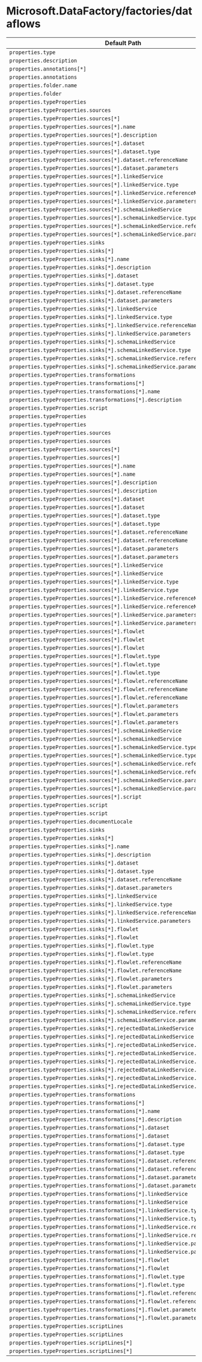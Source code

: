 # Microsoft.DataFactory/factories/dataflows

| Default Path | Alias |
|---|---|
| `properties.type` | `Microsoft.DataFactory/factories/dataflows/type` |
| `properties.description` | `Microsoft.DataFactory/factories/dataflows/description` |
| `properties.annotations[*]` | `Microsoft.DataFactory/factories/dataflows/annotations[*]` |
| `properties.annotations` | `Microsoft.DataFactory/factories/dataflows/annotations` |
| `properties.folder.name` | `Microsoft.DataFactory/factories/dataflows/folder.name` |
| `properties.folder` | `Microsoft.DataFactory/factories/dataflows/folder` |
| `properties.typeProperties` | `Microsoft.DataFactory/factories/dataflows/MappingDataFlow.typeProperties` |
| `properties.typeProperties.sources` | `Microsoft.DataFactory/factories/dataflows/MappingDataFlow.typeProperties.sources` |
| `properties.typeProperties.sources[*]` | `Microsoft.DataFactory/factories/dataflows/MappingDataFlow.typeProperties.sources[*]` |
| `properties.typeProperties.sources[*].name` | `Microsoft.DataFactory/factories/dataflows/MappingDataFlow.typeProperties.sources[*].name` |
| `properties.typeProperties.sources[*].description` | `Microsoft.DataFactory/factories/dataflows/MappingDataFlow.typeProperties.sources[*].description` |
| `properties.typeProperties.sources[*].dataset` | `Microsoft.DataFactory/factories/dataflows/MappingDataFlow.typeProperties.sources[*].dataset` |
| `properties.typeProperties.sources[*].dataset.type` | `Microsoft.DataFactory/factories/dataflows/MappingDataFlow.typeProperties.sources[*].dataset.type` |
| `properties.typeProperties.sources[*].dataset.referenceName` | `Microsoft.DataFactory/factories/dataflows/MappingDataFlow.typeProperties.sources[*].dataset.referenceName` |
| `properties.typeProperties.sources[*].dataset.parameters` | `Microsoft.DataFactory/factories/dataflows/MappingDataFlow.typeProperties.sources[*].dataset.parameters` |
| `properties.typeProperties.sources[*].linkedService` | `Microsoft.DataFactory/factories/dataflows/MappingDataFlow.typeProperties.sources[*].linkedService` |
| `properties.typeProperties.sources[*].linkedService.type` | `Microsoft.DataFactory/factories/dataflows/MappingDataFlow.typeProperties.sources[*].linkedService.type` |
| `properties.typeProperties.sources[*].linkedService.referenceName` | `Microsoft.DataFactory/factories/dataflows/MappingDataFlow.typeProperties.sources[*].linkedService.referenceName` |
| `properties.typeProperties.sources[*].linkedService.parameters` | `Microsoft.DataFactory/factories/dataflows/MappingDataFlow.typeProperties.sources[*].linkedService.parameters` |
| `properties.typeProperties.sources[*].schemaLinkedService` | `Microsoft.DataFactory/factories/dataflows/MappingDataFlow.typeProperties.sources[*].schemaLinkedService` |
| `properties.typeProperties.sources[*].schemaLinkedService.type` | `Microsoft.DataFactory/factories/dataflows/MappingDataFlow.typeProperties.sources[*].schemaLinkedService.type` |
| `properties.typeProperties.sources[*].schemaLinkedService.referenceName` | `Microsoft.DataFactory/factories/dataflows/MappingDataFlow.typeProperties.sources[*].schemaLinkedService.referenceName` |
| `properties.typeProperties.sources[*].schemaLinkedService.parameters` | `Microsoft.DataFactory/factories/dataflows/MappingDataFlow.typeProperties.sources[*].schemaLinkedService.parameters` |
| `properties.typeProperties.sinks` | `Microsoft.DataFactory/factories/dataflows/MappingDataFlow.typeProperties.sinks` |
| `properties.typeProperties.sinks[*]` | `Microsoft.DataFactory/factories/dataflows/MappingDataFlow.typeProperties.sinks[*]` |
| `properties.typeProperties.sinks[*].name` | `Microsoft.DataFactory/factories/dataflows/MappingDataFlow.typeProperties.sinks[*].name` |
| `properties.typeProperties.sinks[*].description` | `Microsoft.DataFactory/factories/dataflows/MappingDataFlow.typeProperties.sinks[*].description` |
| `properties.typeProperties.sinks[*].dataset` | `Microsoft.DataFactory/factories/dataflows/MappingDataFlow.typeProperties.sinks[*].dataset` |
| `properties.typeProperties.sinks[*].dataset.type` | `Microsoft.DataFactory/factories/dataflows/MappingDataFlow.typeProperties.sinks[*].dataset.type` |
| `properties.typeProperties.sinks[*].dataset.referenceName` | `Microsoft.DataFactory/factories/dataflows/MappingDataFlow.typeProperties.sinks[*].dataset.referenceName` |
| `properties.typeProperties.sinks[*].dataset.parameters` | `Microsoft.DataFactory/factories/dataflows/MappingDataFlow.typeProperties.sinks[*].dataset.parameters` |
| `properties.typeProperties.sinks[*].linkedService` | `Microsoft.DataFactory/factories/dataflows/MappingDataFlow.typeProperties.sinks[*].linkedService` |
| `properties.typeProperties.sinks[*].linkedService.type` | `Microsoft.DataFactory/factories/dataflows/MappingDataFlow.typeProperties.sinks[*].linkedService.type` |
| `properties.typeProperties.sinks[*].linkedService.referenceName` | `Microsoft.DataFactory/factories/dataflows/MappingDataFlow.typeProperties.sinks[*].linkedService.referenceName` |
| `properties.typeProperties.sinks[*].linkedService.parameters` | `Microsoft.DataFactory/factories/dataflows/MappingDataFlow.typeProperties.sinks[*].linkedService.parameters` |
| `properties.typeProperties.sinks[*].schemaLinkedService` | `Microsoft.DataFactory/factories/dataflows/MappingDataFlow.typeProperties.sinks[*].schemaLinkedService` |
| `properties.typeProperties.sinks[*].schemaLinkedService.type` | `Microsoft.DataFactory/factories/dataflows/MappingDataFlow.typeProperties.sinks[*].schemaLinkedService.type` |
| `properties.typeProperties.sinks[*].schemaLinkedService.referenceName` | `Microsoft.DataFactory/factories/dataflows/MappingDataFlow.typeProperties.sinks[*].schemaLinkedService.referenceName` |
| `properties.typeProperties.sinks[*].schemaLinkedService.parameters` | `Microsoft.DataFactory/factories/dataflows/MappingDataFlow.typeProperties.sinks[*].schemaLinkedService.parameters` |
| `properties.typeProperties.transformations` | `Microsoft.DataFactory/factories/dataflows/MappingDataFlow.typeProperties.transformations` |
| `properties.typeProperties.transformations[*]` | `Microsoft.DataFactory/factories/dataflows/MappingDataFlow.typeProperties.transformations[*]` |
| `properties.typeProperties.transformations[*].name` | `Microsoft.DataFactory/factories/dataflows/MappingDataFlow.typeProperties.transformations[*].name` |
| `properties.typeProperties.transformations[*].description` | `Microsoft.DataFactory/factories/dataflows/MappingDataFlow.typeProperties.transformations[*].description` |
| `properties.typeProperties.script` | `Microsoft.DataFactory/factories/dataflows/MappingDataFlow.typeProperties.script` |
| `properties.typeProperties` | `Microsoft.DataFactory/factories/dataflows/WranglingDataFlow.typeProperties` |
| `properties.typeProperties` | `Microsoft.DataFactory/factories/dataflows/Flowlet.typeProperties` |
| `properties.typeProperties.sources` | `Microsoft.DataFactory/factories/dataflows/WranglingDataFlow.typeProperties.sources` |
| `properties.typeProperties.sources` | `Microsoft.DataFactory/factories/dataflows/Flowlet.typeProperties.sources` |
| `properties.typeProperties.sources[*]` | `Microsoft.DataFactory/factories/dataflows/WranglingDataFlow.typeProperties.sources[*]` |
| `properties.typeProperties.sources[*]` | `Microsoft.DataFactory/factories/dataflows/Flowlet.typeProperties.sources[*]` |
| `properties.typeProperties.sources[*].name` | `Microsoft.DataFactory/factories/dataflows/WranglingDataFlow.typeProperties.sources[*].name` |
| `properties.typeProperties.sources[*].name` | `Microsoft.DataFactory/factories/dataflows/Flowlet.typeProperties.sources[*].name` |
| `properties.typeProperties.sources[*].description` | `Microsoft.DataFactory/factories/dataflows/WranglingDataFlow.typeProperties.sources[*].description` |
| `properties.typeProperties.sources[*].description` | `Microsoft.DataFactory/factories/dataflows/Flowlet.typeProperties.sources[*].description` |
| `properties.typeProperties.sources[*].dataset` | `Microsoft.DataFactory/factories/dataflows/WranglingDataFlow.typeProperties.sources[*].dataset` |
| `properties.typeProperties.sources[*].dataset` | `Microsoft.DataFactory/factories/dataflows/Flowlet.typeProperties.sources[*].dataset` |
| `properties.typeProperties.sources[*].dataset.type` | `Microsoft.DataFactory/factories/dataflows/WranglingDataFlow.typeProperties.sources[*].dataset.type` |
| `properties.typeProperties.sources[*].dataset.type` | `Microsoft.DataFactory/factories/dataflows/Flowlet.typeProperties.sources[*].dataset.type` |
| `properties.typeProperties.sources[*].dataset.referenceName` | `Microsoft.DataFactory/factories/dataflows/WranglingDataFlow.typeProperties.sources[*].dataset.referenceName` |
| `properties.typeProperties.sources[*].dataset.referenceName` | `Microsoft.DataFactory/factories/dataflows/Flowlet.typeProperties.sources[*].dataset.referenceName` |
| `properties.typeProperties.sources[*].dataset.parameters` | `Microsoft.DataFactory/factories/dataflows/WranglingDataFlow.typeProperties.sources[*].dataset.parameters` |
| `properties.typeProperties.sources[*].dataset.parameters` | `Microsoft.DataFactory/factories/dataflows/Flowlet.typeProperties.sources[*].dataset.parameters` |
| `properties.typeProperties.sources[*].linkedService` | `Microsoft.DataFactory/factories/dataflows/WranglingDataFlow.typeProperties.sources[*].linkedService` |
| `properties.typeProperties.sources[*].linkedService` | `Microsoft.DataFactory/factories/dataflows/Flowlet.typeProperties.sources[*].linkedService` |
| `properties.typeProperties.sources[*].linkedService.type` | `Microsoft.DataFactory/factories/dataflows/WranglingDataFlow.typeProperties.sources[*].linkedService.type` |
| `properties.typeProperties.sources[*].linkedService.type` | `Microsoft.DataFactory/factories/dataflows/Flowlet.typeProperties.sources[*].linkedService.type` |
| `properties.typeProperties.sources[*].linkedService.referenceName` | `Microsoft.DataFactory/factories/dataflows/WranglingDataFlow.typeProperties.sources[*].linkedService.referenceName` |
| `properties.typeProperties.sources[*].linkedService.referenceName` | `Microsoft.DataFactory/factories/dataflows/Flowlet.typeProperties.sources[*].linkedService.referenceName` |
| `properties.typeProperties.sources[*].linkedService.parameters` | `Microsoft.DataFactory/factories/dataflows/WranglingDataFlow.typeProperties.sources[*].linkedService.parameters` |
| `properties.typeProperties.sources[*].linkedService.parameters` | `Microsoft.DataFactory/factories/dataflows/Flowlet.typeProperties.sources[*].linkedService.parameters` |
| `properties.typeProperties.sources[*].flowlet` | `Microsoft.DataFactory/factories/dataflows/WranglingDataFlow.typeProperties.sources[*].flowlet` |
| `properties.typeProperties.sources[*].flowlet` | `Microsoft.DataFactory/factories/dataflows/Flowlet.typeProperties.sources[*].flowlet` |
| `properties.typeProperties.sources[*].flowlet` | `Microsoft.DataFactory/factories/dataflows/MappingDataFlow.typeProperties.sources[*].flowlet` |
| `properties.typeProperties.sources[*].flowlet.type` | `Microsoft.DataFactory/factories/dataflows/WranglingDataFlow.typeProperties.sources[*].flowlet.type` |
| `properties.typeProperties.sources[*].flowlet.type` | `Microsoft.DataFactory/factories/dataflows/Flowlet.typeProperties.sources[*].flowlet.type` |
| `properties.typeProperties.sources[*].flowlet.type` | `Microsoft.DataFactory/factories/dataflows/MappingDataFlow.typeProperties.sources[*].flowlet.type` |
| `properties.typeProperties.sources[*].flowlet.referenceName` | `Microsoft.DataFactory/factories/dataflows/WranglingDataFlow.typeProperties.sources[*].flowlet.referenceName` |
| `properties.typeProperties.sources[*].flowlet.referenceName` | `Microsoft.DataFactory/factories/dataflows/Flowlet.typeProperties.sources[*].flowlet.referenceName` |
| `properties.typeProperties.sources[*].flowlet.referenceName` | `Microsoft.DataFactory/factories/dataflows/MappingDataFlow.typeProperties.sources[*].flowlet.referenceName` |
| `properties.typeProperties.sources[*].flowlet.parameters` | `Microsoft.DataFactory/factories/dataflows/WranglingDataFlow.typeProperties.sources[*].flowlet.parameters` |
| `properties.typeProperties.sources[*].flowlet.parameters` | `Microsoft.DataFactory/factories/dataflows/Flowlet.typeProperties.sources[*].flowlet.parameters` |
| `properties.typeProperties.sources[*].flowlet.parameters` | `Microsoft.DataFactory/factories/dataflows/MappingDataFlow.typeProperties.sources[*].flowlet.parameters` |
| `properties.typeProperties.sources[*].schemaLinkedService` | `Microsoft.DataFactory/factories/dataflows/WranglingDataFlow.typeProperties.sources[*].schemaLinkedService` |
| `properties.typeProperties.sources[*].schemaLinkedService` | `Microsoft.DataFactory/factories/dataflows/Flowlet.typeProperties.sources[*].schemaLinkedService` |
| `properties.typeProperties.sources[*].schemaLinkedService.type` | `Microsoft.DataFactory/factories/dataflows/WranglingDataFlow.typeProperties.sources[*].schemaLinkedService.type` |
| `properties.typeProperties.sources[*].schemaLinkedService.type` | `Microsoft.DataFactory/factories/dataflows/Flowlet.typeProperties.sources[*].schemaLinkedService.type` |
| `properties.typeProperties.sources[*].schemaLinkedService.referenceName` | `Microsoft.DataFactory/factories/dataflows/WranglingDataFlow.typeProperties.sources[*].schemaLinkedService.referenceName` |
| `properties.typeProperties.sources[*].schemaLinkedService.referenceName` | `Microsoft.DataFactory/factories/dataflows/Flowlet.typeProperties.sources[*].schemaLinkedService.referenceName` |
| `properties.typeProperties.sources[*].schemaLinkedService.parameters` | `Microsoft.DataFactory/factories/dataflows/WranglingDataFlow.typeProperties.sources[*].schemaLinkedService.parameters` |
| `properties.typeProperties.sources[*].schemaLinkedService.parameters` | `Microsoft.DataFactory/factories/dataflows/Flowlet.typeProperties.sources[*].schemaLinkedService.parameters` |
| `properties.typeProperties.sources[*].script` | `Microsoft.DataFactory/factories/dataflows/WranglingDataFlow.typeProperties.sources[*].script` |
| `properties.typeProperties.script` | `Microsoft.DataFactory/factories/dataflows/WranglingDataFlow.typeProperties.script` |
| `properties.typeProperties.script` | `Microsoft.DataFactory/factories/dataflows/Flowlet.typeProperties.script` |
| `properties.typeProperties.documentLocale` | `Microsoft.DataFactory/factories/dataflows/WranglingDataFlow.typeProperties.documentLocale` |
| `properties.typeProperties.sinks` | `Microsoft.DataFactory/factories/dataflows/Flowlet.typeProperties.sinks` |
| `properties.typeProperties.sinks[*]` | `Microsoft.DataFactory/factories/dataflows/Flowlet.typeProperties.sinks[*]` |
| `properties.typeProperties.sinks[*].name` | `Microsoft.DataFactory/factories/dataflows/Flowlet.typeProperties.sinks[*].name` |
| `properties.typeProperties.sinks[*].description` | `Microsoft.DataFactory/factories/dataflows/Flowlet.typeProperties.sinks[*].description` |
| `properties.typeProperties.sinks[*].dataset` | `Microsoft.DataFactory/factories/dataflows/Flowlet.typeProperties.sinks[*].dataset` |
| `properties.typeProperties.sinks[*].dataset.type` | `Microsoft.DataFactory/factories/dataflows/Flowlet.typeProperties.sinks[*].dataset.type` |
| `properties.typeProperties.sinks[*].dataset.referenceName` | `Microsoft.DataFactory/factories/dataflows/Flowlet.typeProperties.sinks[*].dataset.referenceName` |
| `properties.typeProperties.sinks[*].dataset.parameters` | `Microsoft.DataFactory/factories/dataflows/Flowlet.typeProperties.sinks[*].dataset.parameters` |
| `properties.typeProperties.sinks[*].linkedService` | `Microsoft.DataFactory/factories/dataflows/Flowlet.typeProperties.sinks[*].linkedService` |
| `properties.typeProperties.sinks[*].linkedService.type` | `Microsoft.DataFactory/factories/dataflows/Flowlet.typeProperties.sinks[*].linkedService.type` |
| `properties.typeProperties.sinks[*].linkedService.referenceName` | `Microsoft.DataFactory/factories/dataflows/Flowlet.typeProperties.sinks[*].linkedService.referenceName` |
| `properties.typeProperties.sinks[*].linkedService.parameters` | `Microsoft.DataFactory/factories/dataflows/Flowlet.typeProperties.sinks[*].linkedService.parameters` |
| `properties.typeProperties.sinks[*].flowlet` | `Microsoft.DataFactory/factories/dataflows/Flowlet.typeProperties.sinks[*].flowlet` |
| `properties.typeProperties.sinks[*].flowlet` | `Microsoft.DataFactory/factories/dataflows/MappingDataFlow.typeProperties.sinks[*].flowlet` |
| `properties.typeProperties.sinks[*].flowlet.type` | `Microsoft.DataFactory/factories/dataflows/Flowlet.typeProperties.sinks[*].flowlet.type` |
| `properties.typeProperties.sinks[*].flowlet.type` | `Microsoft.DataFactory/factories/dataflows/MappingDataFlow.typeProperties.sinks[*].flowlet.type` |
| `properties.typeProperties.sinks[*].flowlet.referenceName` | `Microsoft.DataFactory/factories/dataflows/Flowlet.typeProperties.sinks[*].flowlet.referenceName` |
| `properties.typeProperties.sinks[*].flowlet.referenceName` | `Microsoft.DataFactory/factories/dataflows/MappingDataFlow.typeProperties.sinks[*].flowlet.referenceName` |
| `properties.typeProperties.sinks[*].flowlet.parameters` | `Microsoft.DataFactory/factories/dataflows/Flowlet.typeProperties.sinks[*].flowlet.parameters` |
| `properties.typeProperties.sinks[*].flowlet.parameters` | `Microsoft.DataFactory/factories/dataflows/MappingDataFlow.typeProperties.sinks[*].flowlet.parameters` |
| `properties.typeProperties.sinks[*].schemaLinkedService` | `Microsoft.DataFactory/factories/dataflows/Flowlet.typeProperties.sinks[*].schemaLinkedService` |
| `properties.typeProperties.sinks[*].schemaLinkedService.type` | `Microsoft.DataFactory/factories/dataflows/Flowlet.typeProperties.sinks[*].schemaLinkedService.type` |
| `properties.typeProperties.sinks[*].schemaLinkedService.referenceName` | `Microsoft.DataFactory/factories/dataflows/Flowlet.typeProperties.sinks[*].schemaLinkedService.referenceName` |
| `properties.typeProperties.sinks[*].schemaLinkedService.parameters` | `Microsoft.DataFactory/factories/dataflows/Flowlet.typeProperties.sinks[*].schemaLinkedService.parameters` |
| `properties.typeProperties.sinks[*].rejectedDataLinkedService` | `Microsoft.DataFactory/factories/dataflows/Flowlet.typeProperties.sinks[*].rejectedDataLinkedService` |
| `properties.typeProperties.sinks[*].rejectedDataLinkedService` | `Microsoft.DataFactory/factories/dataflows/MappingDataFlow.typeProperties.sinks[*].rejectedDataLinkedService` |
| `properties.typeProperties.sinks[*].rejectedDataLinkedService.type` | `Microsoft.DataFactory/factories/dataflows/Flowlet.typeProperties.sinks[*].rejectedDataLinkedService.type` |
| `properties.typeProperties.sinks[*].rejectedDataLinkedService.type` | `Microsoft.DataFactory/factories/dataflows/MappingDataFlow.typeProperties.sinks[*].rejectedDataLinkedService.type` |
| `properties.typeProperties.sinks[*].rejectedDataLinkedService.referenceName` | `Microsoft.DataFactory/factories/dataflows/Flowlet.typeProperties.sinks[*].rejectedDataLinkedService.referenceName` |
| `properties.typeProperties.sinks[*].rejectedDataLinkedService.referenceName` | `Microsoft.DataFactory/factories/dataflows/MappingDataFlow.typeProperties.sinks[*].rejectedDataLinkedService.referenceName` |
| `properties.typeProperties.sinks[*].rejectedDataLinkedService.parameters` | `Microsoft.DataFactory/factories/dataflows/Flowlet.typeProperties.sinks[*].rejectedDataLinkedService.parameters` |
| `properties.typeProperties.sinks[*].rejectedDataLinkedService.parameters` | `Microsoft.DataFactory/factories/dataflows/MappingDataFlow.typeProperties.sinks[*].rejectedDataLinkedService.parameters` |
| `properties.typeProperties.transformations` | `Microsoft.DataFactory/factories/dataflows/Flowlet.typeProperties.transformations` |
| `properties.typeProperties.transformations[*]` | `Microsoft.DataFactory/factories/dataflows/Flowlet.typeProperties.transformations[*]` |
| `properties.typeProperties.transformations[*].name` | `Microsoft.DataFactory/factories/dataflows/Flowlet.typeProperties.transformations[*].name` |
| `properties.typeProperties.transformations[*].description` | `Microsoft.DataFactory/factories/dataflows/Flowlet.typeProperties.transformations[*].description` |
| `properties.typeProperties.transformations[*].dataset` | `Microsoft.DataFactory/factories/dataflows/Flowlet.typeProperties.transformations[*].dataset` |
| `properties.typeProperties.transformations[*].dataset` | `Microsoft.DataFactory/factories/dataflows/MappingDataFlow.typeProperties.transformations[*].dataset` |
| `properties.typeProperties.transformations[*].dataset.type` | `Microsoft.DataFactory/factories/dataflows/Flowlet.typeProperties.transformations[*].dataset.type` |
| `properties.typeProperties.transformations[*].dataset.type` | `Microsoft.DataFactory/factories/dataflows/MappingDataFlow.typeProperties.transformations[*].dataset.type` |
| `properties.typeProperties.transformations[*].dataset.referenceName` | `Microsoft.DataFactory/factories/dataflows/Flowlet.typeProperties.transformations[*].dataset.referenceName` |
| `properties.typeProperties.transformations[*].dataset.referenceName` | `Microsoft.DataFactory/factories/dataflows/MappingDataFlow.typeProperties.transformations[*].dataset.referenceName` |
| `properties.typeProperties.transformations[*].dataset.parameters` | `Microsoft.DataFactory/factories/dataflows/Flowlet.typeProperties.transformations[*].dataset.parameters` |
| `properties.typeProperties.transformations[*].dataset.parameters` | `Microsoft.DataFactory/factories/dataflows/MappingDataFlow.typeProperties.transformations[*].dataset.parameters` |
| `properties.typeProperties.transformations[*].linkedService` | `Microsoft.DataFactory/factories/dataflows/Flowlet.typeProperties.transformations[*].linkedService` |
| `properties.typeProperties.transformations[*].linkedService` | `Microsoft.DataFactory/factories/dataflows/MappingDataFlow.typeProperties.transformations[*].linkedService` |
| `properties.typeProperties.transformations[*].linkedService.type` | `Microsoft.DataFactory/factories/dataflows/Flowlet.typeProperties.transformations[*].linkedService.type` |
| `properties.typeProperties.transformations[*].linkedService.type` | `Microsoft.DataFactory/factories/dataflows/MappingDataFlow.typeProperties.transformations[*].linkedService.type` |
| `properties.typeProperties.transformations[*].linkedService.referenceName` | `Microsoft.DataFactory/factories/dataflows/Flowlet.typeProperties.transformations[*].linkedService.referenceName` |
| `properties.typeProperties.transformations[*].linkedService.referenceName` | `Microsoft.DataFactory/factories/dataflows/MappingDataFlow.typeProperties.transformations[*].linkedService.referenceName` |
| `properties.typeProperties.transformations[*].linkedService.parameters` | `Microsoft.DataFactory/factories/dataflows/Flowlet.typeProperties.transformations[*].linkedService.parameters` |
| `properties.typeProperties.transformations[*].linkedService.parameters` | `Microsoft.DataFactory/factories/dataflows/MappingDataFlow.typeProperties.transformations[*].linkedService.parameters` |
| `properties.typeProperties.transformations[*].flowlet` | `Microsoft.DataFactory/factories/dataflows/Flowlet.typeProperties.transformations[*].flowlet` |
| `properties.typeProperties.transformations[*].flowlet` | `Microsoft.DataFactory/factories/dataflows/MappingDataFlow.typeProperties.transformations[*].flowlet` |
| `properties.typeProperties.transformations[*].flowlet.type` | `Microsoft.DataFactory/factories/dataflows/Flowlet.typeProperties.transformations[*].flowlet.type` |
| `properties.typeProperties.transformations[*].flowlet.type` | `Microsoft.DataFactory/factories/dataflows/MappingDataFlow.typeProperties.transformations[*].flowlet.type` |
| `properties.typeProperties.transformations[*].flowlet.referenceName` | `Microsoft.DataFactory/factories/dataflows/Flowlet.typeProperties.transformations[*].flowlet.referenceName` |
| `properties.typeProperties.transformations[*].flowlet.referenceName` | `Microsoft.DataFactory/factories/dataflows/MappingDataFlow.typeProperties.transformations[*].flowlet.referenceName` |
| `properties.typeProperties.transformations[*].flowlet.parameters` | `Microsoft.DataFactory/factories/dataflows/Flowlet.typeProperties.transformations[*].flowlet.parameters` |
| `properties.typeProperties.transformations[*].flowlet.parameters` | `Microsoft.DataFactory/factories/dataflows/MappingDataFlow.typeProperties.transformations[*].flowlet.parameters` |
| `properties.typeProperties.scriptLines` | `Microsoft.DataFactory/factories/dataflows/Flowlet.typeProperties.scriptLines` |
| `properties.typeProperties.scriptLines` | `Microsoft.DataFactory/factories/dataflows/MappingDataFlow.typeProperties.scriptLines` |
| `properties.typeProperties.scriptLines[*]` | `Microsoft.DataFactory/factories/dataflows/Flowlet.typeProperties.scriptLines[*]` |
| `properties.typeProperties.scriptLines[*]` | `Microsoft.DataFactory/factories/dataflows/MappingDataFlow.typeProperties.scriptLines[*]` |

